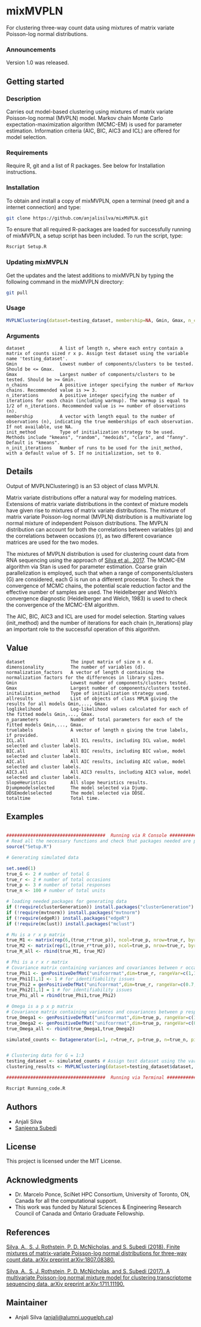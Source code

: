 # mixMVPLN

For clustering three-way count data using mixtures of matrix variate Poisson-log normal distributions.

### Announcements

Version 1.0 was released. 

## Getting started

### Description

Carries out model-based clustering using mixtures of matrix variate Poisson-log normal (MVPLN) model. Markov chain Monte Carlo expectation-maximization algorithm (MCMC-EM) is used for parameter estimation. Information criteria (AIC, BIC, AIC3 and ICL) are offered for model selection. 

### Requirements

Require R, git and a list of R packages. See below for Installation instructions.

### Installation

To obtain and install a copy of mixMVPLN, open a terminal (need git and a internet connection) and type:

```bash
git clone https://github.com/anjalisilva/mixMVPLN.git
```

To ensure that all required R-packages are loaded for successfully running of mixMVPLN, a setup script has been included. To run the script, type:

```bash
Rscript Setup.R
```

### Updating mixMVPLN

Get the updates and the latest additions to mixMVPLN by typing the following command in the mixMVPLN directory:

```bash
git pull
```

### Usage

```R
MVPLNClustering(dataset=testing_dataset, membership=NA, Gmin, Gmax, n_chains=3, n_iterations=NA, init_method="kmeans", n_init_iterations=5)

```
### Arguments

```
dataset             A list of length n, where each entry contain a matrix of counts sized r x p. Assign test dataset using the variable name 'testing_dataset'.
Gmin                Lowest number of components/clusters to be tested. Should be <= Gmax. 
Gmax                Largest number of components/clusters to be tested. Should be >= Gmin. 
n_chains            A positive integer specifying the number of Markov chains. Recommended value is >= 3.  
n_iterations        A positive integer specifying the number of iterations for each chain (including warmup). The warmup is equal to 1/2 of n_iterations. Recommended value is >= number of observations (n).
membership          A vector with length equal to the number of observations (n), indicating the true memberships of each observation. If not available, use NA. 
init_method         Type of initialization strategy to be used. Methods include "kmeans", "random", "medoids", "clara", and "fanny". Default is "kmeans". 
n_init_iterations   Number of runs to be used for the init_method, with a default value of 5. If no initialization, set to 0. 
```

## Details

Output of MVPLNClustering() is an S3 object of class MVPLN. 

Matrix variate distributions offer a natural way for modeling matrices. Extensions of matrix variate distributions in the context of mixture models have given rise to mixtures of matrix variate distributions. The mixture of matrix variate Poisson-log normal (MVPLN) distribution is a multivariate log normal mixture of independent Poisson distributions. The MVPLN distribution can account for both the correlations between variables (p) and the correlations between occasions (r), as two different covariance matrices are used for the two modes. 

The mixtures of MVPLN distribution is used for clustering count data from RNA sequencing using the approach of [Silva et al., 2017](https://arxiv.org/abs/1711.11190v1). The MCMC-EM algorithm via Stan is used for parameter estimation. Coarse grain parallelization is employed, such that when a range of components/clusters (G) are considered, each G is run on a different processor. To check the convergence of MCMC chains, the potential scale reduction factor and the effective number of samples are used. The Heidelberger and Welch’s convergence diagnostic (Heidelberger and Welch, 1983) is used to check the convergence of the MCMC-EM algorithm. 

The AIC, BIC, AIC3 and ICL are used for model selection. Starting values (init_method) and the number of iterations for each chain (n_iterations) play an important role to the successful operation of this algorithm.


## Value

```
dataset                 The input matrix of size n x d.
dimensionality          The number of variables (d). 
normalization_factors   A vector of length d containing the normalization factors for the differences in library sizes.
Gmin                    Lowest number of components/clusters tested.
Gmax                    Largest number of components/clusters tested.
initalization_method    Type of initialization strategy used.
allresults              List of objects of class MPLN giving the results for all models Gmin,..., Gmax.
loglikelihood           Log-likelihood values calculated for each of the fitted models Gmin,..., Gmax.
n_parameters            Number of total parameters for each of the fitted models Gmin,..., Gmax.
truelabels              A vector of length n giving the true labels, if provided. 
ICL.all                 All ICL results, including ICL value, model selected and cluster labels. 
BIC.all                 All BIC results, including BIC value, model selected and cluster labels. 
AIC.all                 All AIC results, including AIC value, model selected and cluster labels. 
AIC3.all                All AIC3 results, including AIC3 value, model selected and cluster labels. 
SlopeHeuristics         All slope heuristics results. 
Djumpmodelselected      The model selected via Djump. 
DDSEmodelselected       The model selected via DDSE.
totaltime               Total time. 
```

## Examples

```R

#####################################  Running via R Console #####################################
# Read all the necessary functions and check that packages needed are present
source("Setup.R")

# Generating simulated data

set.seed(1)
true_G <- 2 # number of total G
true_r <- 2 # number of total occasions
true_p <- 3 # number of total responses
true_n <- 100 # number of total units

# loading needed packages for generating data
if (!require(clusterGeneration)) install.packages("clusterGeneration") 
if (!require(mvtnorm)) install.packages("mvtnorm") 
if (!require(edgeR)) install.packages("edgeR") 
if (!require(mclust)) install.packages("mclust") 

# Mu is a r x p matrix
true_M1 <- matrix(rep(6,(true_r*true_p)), ncol=true_p, nrow=true_r, byrow=TRUE)
true_M2 <- matrix(rep(1,(true_r*true_p)), ncol=true_p, nrow=true_r, byrow=TRUE)
true_M_all <- rbind(true_M1, true_M2)

# Phi is a r x r matrix
# Covariance matrix containing variances and covariances between r occasions
true_Phi1 <- genPositiveDefMat("unifcorrmat",dim=true_r, rangeVar=c(1,1.7))$Sigma
true_Phi1[1,1] <- 1 # for identifiability issues
true_Phi2 = genPositiveDefMat("unifcorrmat",dim=true_r, rangeVar=c(0.7,0.7))$Sigma
true_Phi2[1,1] = 1 # for identifiability issues
true_Phi_all = rbind(true_Phi1,true_Phi2)

# Omega is a p x p matrix 
# Covariance matrix containing variances and covariances between p responses
true_Omega1 <- genPositiveDefMat("unifcorrmat",dim=true_p, rangeVar=c(1,1.7))$Sigma
true_Omega2 <- genPositiveDefMat("unifcorrmat",dim=true_p, rangeVar=c(0.7,0.7))$Sigma
true_Omega_all <- rbind(true_Omega1,true_Omega2)

simulated_counts <- Datagenerator(i=1, r=true_r, p=true_p, n=true_n, pi_g=c(0.79,0.21), mu=true_M_all, phi=true_Phi_all, omega=true_Omega_all)


# Clustering data for G = 1:3
testing_dataset <- simulated_counts # Assign test dataset using the variable name 'testing_dataset'
clustering_results <- MVPLNClustering(dataset=testing_dataset$dataset, membership=simulated_counts$truemembership, Gmin=1, Gmax=3, n_chains=3, n_iterations=300, init_method="kmeans", n_init_iterations=5)

#####################################  Running via Terminal #####################################

Rscript Running_code.R

```

## Authors

* Anjali Silva 
* [Sanjeena Subedi](https://sanjeenadang.wordpress.com/)

## License

This project is licensed under the MIT License.

## Acknowledgments

* Dr. Marcelo Ponce, SciNet HPC Consortium, University of Toronto, ON, Canada for all the computational support. 
* This work was funded by Natural Sciences & Engineering Research Council of Canada and Ontario Graduate Fellowship.

## References

[Silva, A., S. J. Rothstein, P. D. McNicholas, and S. Subedi (2018). Finite mixtures of matrix-variate Poisson-log normal distributions for three-way count data. arXiv preprint arXiv:1807.08380.](https://arxiv.org/abs/1807.08380)

[Silva, A., S. J. Rothstein, P. D. McNicholas, and S. Subedi (2017). A multivariate Poisson-log normal mixture model for clustering transcriptome sequencing data. arXiv preprint arXiv:1711.11190.](https://arxiv.org/abs/1711.11190v1)

## Maintainer

* Anjali Silva (anjali@alumni.uoguelph.ca)


